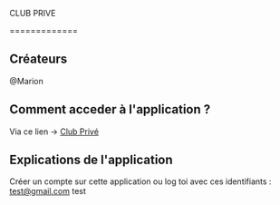 CLUB PRIVE

=============

## Créateurs

@Marion 

## Comment acceder à l'application ?

Via ce lien -> [Club Privé](https://privateclub.herokuapp.com/)

## Explications de l'application

Créer un compte sur cette application ou log toi avec ces identifiants :
test@gmail.com
test


